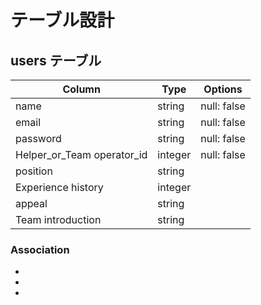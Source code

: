 # テーブル設計

## users テーブル

| Column                     | Type    | Options     |
| -------------------------- | ------- | ----------- |
| name                       | string  | null: false |
| email                      | string  | null: false |
| password                   | string  | null: false |
| Helper_or_Team operator_id | integer | null: false |
| position                   | string  |             |
| Experience history         | integer |             |
| appeal                     | string  |             |
| Team introduction          | string  |             |

### Association
-
-
-

## 